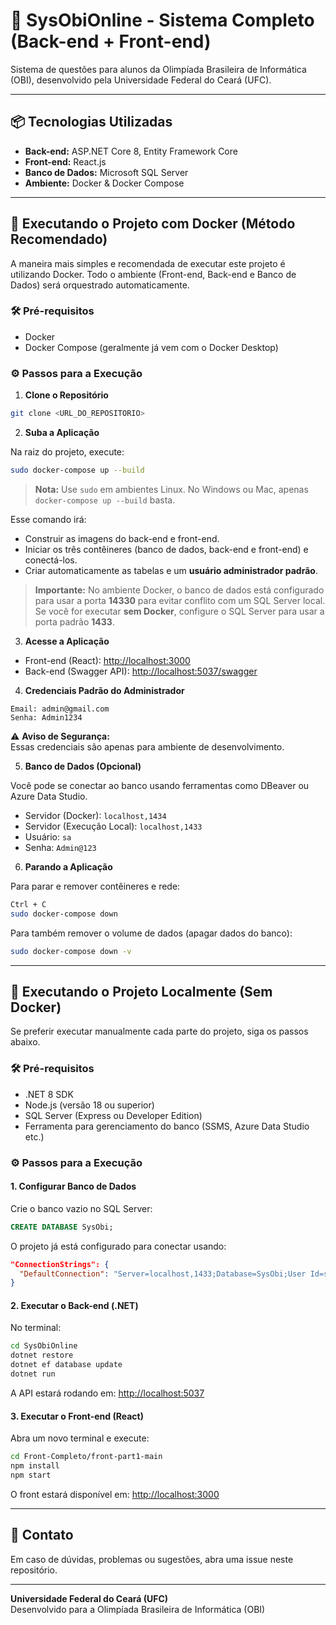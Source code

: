 # 🧠 SysObiOnline - Sistema Completo (Back-end + Front-end)

Sistema de questões para alunos da Olimpíada Brasileira de Informática (OBI), desenvolvido pela Universidade Federal do Ceará (UFC).

---

## 📦 Tecnologias Utilizadas

- **Back-end:** ASP.NET Core 8, Entity Framework Core  
- **Front-end:** React.js  
- **Banco de Dados:** Microsoft SQL Server  
- **Ambiente:** Docker & Docker Compose  

---

## 🚀 Executando o Projeto com Docker (Método Recomendado)

A maneira mais simples e recomendada de executar este projeto é utilizando Docker. Todo o ambiente (Front-end, Back-end e Banco de Dados) será orquestrado automaticamente.

### 🛠 Pré-requisitos

- Docker  
- Docker Compose (geralmente já vem com o Docker Desktop)  

### ⚙️ Passos para a Execução

1. **Clone o Repositório**

```bash
git clone <URL_DO_REPOSITORIO>
```

2. **Suba a Aplicação**

Na raiz do projeto, execute:

```bash
sudo docker-compose up --build
```

> **Nota:** Use `sudo` em ambientes Linux. No Windows ou Mac, apenas `docker-compose up --build` basta.

Esse comando irá:  
- Construir as imagens do back-end e front-end.  
- Iniciar os três contêineres (banco de dados, back-end e front-end) e conectá-los.  
- Criar automaticamente as tabelas e um **usuário administrador padrão**.

> **Importante:** No ambiente Docker, o banco de dados está configurado para usar a porta **14330** para evitar conflito com um SQL Server local.  
> Se você for executar **sem Docker**, configure o SQL Server para usar a porta padrão **1433**.

3. **Acesse a Aplicação**

- Front-end (React): [http://localhost:3000](http://localhost:3000)  
- Back-end (Swagger API): [http://localhost:5037/swagger](http://localhost:5037/swagger)

4. **Credenciais Padrão do Administrador**

```
Email: admin@gmail.com
Senha: Admin1234
```

⚠ **Aviso de Segurança:**  
Essas credenciais são apenas para ambiente de desenvolvimento.

5. **Banco de Dados (Opcional)**

Você pode se conectar ao banco usando ferramentas como DBeaver ou Azure Data Studio.

- Servidor (Docker): `localhost,1434`  
- Servidor (Execução Local): `localhost,1433`  
- Usuário: `sa`  
- Senha: `Admin@123`

6. **Parando a Aplicação**

Para parar e remover contêineres e rede:

```bash
Ctrl + C
sudo docker-compose down
```

Para também remover o volume de dados (apagar dados do banco):

```bash
sudo docker-compose down -v
```

---

## 🔧 Executando o Projeto Localmente (Sem Docker)

Se preferir executar manualmente cada parte do projeto, siga os passos abaixo.

### 🛠 Pré-requisitos

- .NET 8 SDK  
- Node.js (versão 18 ou superior)  
- SQL Server (Express ou Developer Edition)  
- Ferramenta para gerenciamento do banco (SSMS, Azure Data Studio etc.)

### ⚙️ Passos para a Execução

#### 1. Configurar Banco de Dados

Crie o banco vazio no SQL Server:

```sql
CREATE DATABASE SysObi;
```

O projeto já está configurado para conectar usando:

```json
"ConnectionStrings": {
  "DefaultConnection": "Server=localhost,1433;Database=SysObi;User Id=sa;Password=Admin@123;TrustServerCertificate=True;"
}
```

#### 2. Executar o Back-end (.NET)

No terminal:

```bash
cd SysObiOnline
dotnet restore
dotnet ef database update
dotnet run
```

A API estará rodando em: [http://localhost:5037](http://localhost:5037)

#### 3. Executar o Front-end (React)

Abra um novo terminal e execute:

```bash
cd Front-Completo/front-part1-main
npm install
npm start
```

O front estará disponível em: [http://localhost:3000](http://localhost:3000)

---

## 💬 Contato

Em caso de dúvidas, problemas ou sugestões, abra uma issue neste repositório.

---

**Universidade Federal do Ceará (UFC)**  
Desenvolvido para a Olimpíada Brasileira de Informática (OBI)
